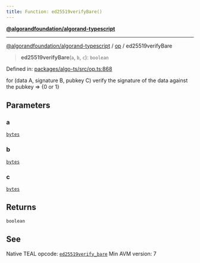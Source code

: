 ```yaml
---
title: Function: ed25519verifyBare()
---
```


[**@algorandfoundation/algorand-typescript**](../../README)

***

[@algorandfoundation/algorand-typescript](../../README) / [op](../README) / ed25519verifyBare



> **ed25519verifyBare**(`a`, `b`, `c`): `boolean`

Defined in: [packages/algo-ts/src/op.ts:868](https://github.com/algorandfoundation/puya-ts/blob/main/packages/algo-ts/src/op.ts#L868)

for (data A, signature B, pubkey C) verify the signature of the data against the pubkey => {0 or 1}

## Parameters

### a

[`bytes`](../../index/type-aliases/bytes)

### b

[`bytes`](../../index/type-aliases/bytes)

### c

[`bytes`](../../index/type-aliases/bytes)

## Returns

`boolean`

## See

Native TEAL opcode: [`ed25519verify_bare`](https://developer.algorand.org/docs/get-details/dapps/avm/teal/opcodes/v10/#ed25519verify_bare)
Min AVM version: 7